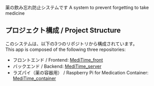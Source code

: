 薬の飲み忘れ防止システムです
A system to prevent forgetting to take medicine

## プロジェクト構成 / Project Structure

このシステムは、以下の3つのリポジトリから構成されています。  
This app is composed of the following three repositories:

- フロントエンド / Frontend: [MediTime_front](https://github.com/ken7python/MediTime_front)
- バックエンド / Backend: [MediTime_server](https://github.com/ken7python/MediTime_server)
- ラズパイ（薬の容器用） / Raspberry Pi for Medication Container: [MediTime_container](https://github.com/ken7python/MediTime_container)
